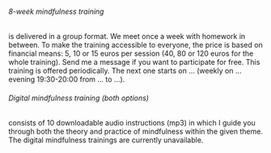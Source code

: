 ###### 8-week mindfulness training
is delivered in a group format. We meet once a week with homework in between. To make the training accessible to everyone, the price is based on financial means: 5, 10 or 15 euros per session (40, 80 or 120 euros for the whole training). Send me a message if you want to participate for free. This training is offered periodically. The next one starts on ... (weekly on ... evening 19:30-20:00 from ... to ...).

###### Digital mindfulness training (both options)
consists of 10 downloadable audio instructions (mp3) in which I guide you through both the theory and practice of mindfulness within the given theme. The digital mindfulness trainings are currently unavailable.
